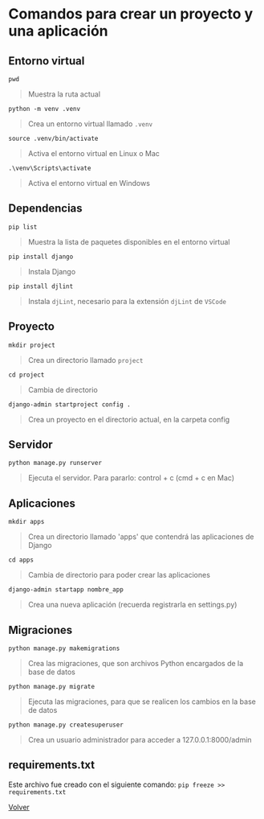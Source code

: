 # Comandos para crear un proyecto y una aplicación

## Entorno virtual

`pwd`
> Muestra la ruta actual

`python -m venv .venv`
> Crea un entorno virtual llamado `.venv`

`source .venv/bin/activate`
> Activa el entorno virtual en Linux o Mac

`.\venv\Scripts\activate`
> Activa el entorno virtual en Windows

## Dependencias

`pip list`
> Muestra la lista de paquetes disponibles en el entorno virtual

`pip install django`
> Instala Django

`pip install djlint`
> Instala `djLint`, necesario para la extensión `djLint` de `VSCode`

## Proyecto

`mkdir project`
> Crea un directorio llamado `project`

`cd project`
> Cambia de directorio

`django-admin startproject config .`
> Crea un proyecto en el directorio actual, en la carpeta config

## Servidor

`python manage.py runserver`
> Ejecuta el servidor. Para pararlo: control + c (cmd + c en Mac)

## Aplicaciones

`mkdir apps`
> Crea un directorio llamado 'apps' que contendrá las aplicaciones de Django

`cd apps`
> Cambia de directorio para poder crear las aplicaciones

`django-admin startapp nombre_app`
> Crea una nueva aplicación (recuerda registrarla en settings.py)

## Migraciones

`python manage.py makemigrations`
> Crea las migraciones, que son archivos Python encargados de la base de datos

`python manage.py migrate`
> Ejecuta las migraciones, para que se realicen los cambios en la base de datos

`python manage.py createsuperuser`
> Crea un usuario administrador para acceder a 127.0.0.1:8000/admin

## requirements.txt

Este archivo fue creado con el siguiente comando:
`pip freeze >> requirements.txt`

[Volver](../README.md)
